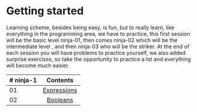 # Getting started

Learning scheme, besides being easy, is fun, but to really learn, like everything in the programming area, we have to practice, this first session will be the basic level ninja-01, then comes ninja-02 which will be the intermediate level , and then ninja-03 who will be the striker. At the end of each session you will have problems to practice yourself, we also added surprise exercises, so take the opportunity to practice a lot and everything will become much easier.

|# ninja-1 | Contents                                                 |
|------|:---------------------------------------------------------:|
| 01  |  [Expressions](./ninja-1/cap-1/README.md)|
| 02  |  [Booleans](./ninja-1/cap-2/README.md)|